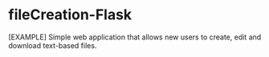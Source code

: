 # fileCreation-Flask
[EXAMPLE] Simple web application that allows new users to create, edit and download text-based files.
